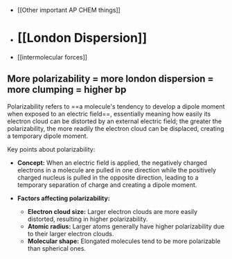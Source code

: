 - [[Other important AP CHEM things]]
- # [[London Dispersion]]
- [[intermolecular forces]]

## More polarizability = more london dispersion = more clumping = higher bp

Polarizability refers to ==a molecule's tendency to develop a dipole moment when exposed to an electric field==, essentially meaning how easily its electron cloud can be distorted by an external electric field; the greater the polarizability, the more readily the electron cloud can be displaced, creating a temporary dipole moment. 

Key points about polarizability:

- **Concept:**
    When an electric field is applied, the negatively charged electrons in a molecule are pulled in one direction while the positively charged nucleus is pulled in the opposite direction, leading to a temporary separation of charge and creating a dipole moment. 

- **Factors affecting polarizability:**
    - **Electron cloud size:** Larger electron clouds are more easily distorted, resulting in higher polarizability. 
    - **Atomic radius:** Larger atoms generally have higher polarizability due to their larger electron clouds. 
    - **Molecular shape:** Elongated molecules tend to be more polarizable than spherical ones.